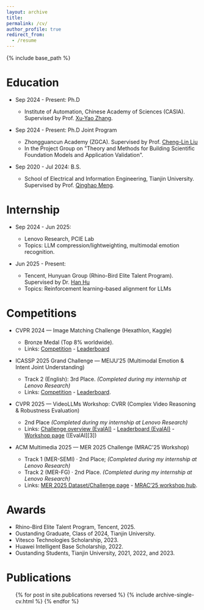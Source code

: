 ```yaml
---
layout: archive
title: 
permalink: /cv/
author_profile: true
redirect_from:
  - /resume
---
```


{% include base_path %}





Education
======
* Sep 2024 - Present: Ph.D
  * Institute of Automation, Chinese Academy of Sciences (CASIA). Supervised by Prof. [Xu-Yao Zhang](https://people.ucas.edu.cn/~xuyaozhang).
* Sep 2024 - Present: Ph.D Joint Program
  * Zhongguancun Academy (ZGCA). Supervised by Prof. [Cheng-Lin Liu](https://people.ucas.ac.cn/~liuchenglin)
  * In the Project Group on "Theory and Methods for Building Scientific Foundation Models and Application Validation".

* Sep 2020 - Jul 2024: B.S.
  * School of Electrical and Information Engineering, Tianjin University. Supervised by Prof. [Qinghao Meng](https://seea.tju.edu.cn/info/1013/1569.htm).

Internship
======
* Sep 2024 - Jun 2025: 
  * Lenovo Research, PCIE Lab
  * Topics: LLM compression/lightweighting, multimodal emotion recognition.

* Jun 2025 - Present: 
  * Tencent, Hunyuan Group (Rhino-Bird Elite Talent Program). Supervised by Dr. [Han Hu](https://scholar.google.com/citations?hl=zh-CN&user=Jkss014AAAAJ&view_op=list_works&authuser=1&sortby=pubdate)
  * Topics: Reinforcement learning–based alignment for LLMs


Competitions
======

* CVPR 2024 — Image Matching Challenge (Hexathlon, Kaggle)
  * Bronze Medal (Top 8% worldwide).
  * Links: [Competition](https://www.kaggle.com/competitions/image-matching-challenge-2024) - [Leaderboard](https://www.kaggle.com/c/image-matching-challenge-2024/leaderboard)


* ICASSP 2025 Grand Challenge — MEIJU’25 (Multimodal Emotion & Intent Joint Understanding)
  * Track 2 (English): 3rd Place. *(Completed during my internship at Lenovo Research)*
  * Links: [Competition](https://ai-s2-lab.github.io/MEIJU2025-website/) - [Leaderboard](https://codalab.lisn.upsaclay.fr/competitions/20424).

* CVPR 2025 — VideoLLMs Workshop: CVRR (Complex Video Reasoning & Robustness Evaluation) 
  * 2nd Place *(Completed during my internship at Lenovo Research)*
  * Links: [Challenge overview (EvalAI)](https://eval.ai/web/challenges/challenge-page/2480/overview) - [Leaderboard (EvalAI)](https://eval.ai/web/challenges/challenge-page/2480/leaderboard) - [Workshop page](https://www.crcv.ucf.edu/cvpr2025-vidllms-workshop/)
  ([EvalAI][3])

* ACM Multimedia 2025 — MER 2025 Challenge (MRAC'25 Workshop) 
  * Track 1 (MER-SEMI) · 2nd Place; *(Completed during my internship at Lenovo Research)*
  * Track 2 (MER-FG) · 2nd Place. *(Completed during my internship at Lenovo Research)*
  * Links: [MER 2025 Dataset/Challenge page](https://huggingface.co/datasets/MERChallenge/MER2025) - [MRAC’25 workshop hub](https://react-ws.github.io/2025_mrac/).


Awards
======
* Rhino-Bird Elite Talent Program, Tencent, 2025.
* Oustanding Graduate, Class of 2024, Tianjin University.
* Vitesco Technologies Scholarship, 2023.
* Huawei Intelligent Base Scholarship, 2022.
* Oustanding Students, Tianjin University, 2021, 2022, and 2023.

Publications
======
  <ul>{% for post in site.publications reversed %}
    {% include archive-single-cv.html %}
  {% endfor %}</ul>
  
